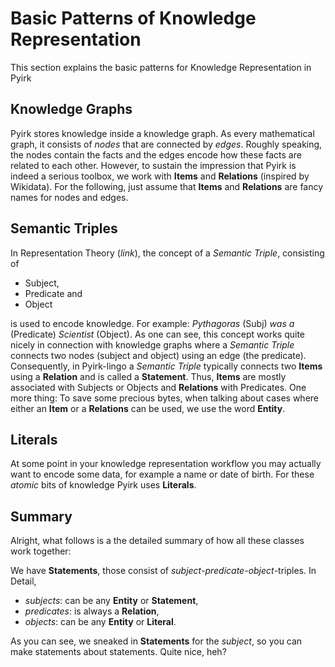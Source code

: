# Basic Patterns of Knowledge Representation

This section explains the basic patterns for Knowledge Representation in Pyirk

## Knowledge Graphs

Pyirk stores knowledge inside a knowledge graph.
As every mathematical graph, it consists of *nodes* that are connected by *edges*.
Roughly speaking, the nodes contain the facts and the edges encode how these
facts are related to each other.
However, to sustain the impression that Pyirk is indeed a serious toolbox, we work with
**Items** and **Relations** (inspired by Wikidata).
For the following, just assume that **Items** and **Relations** are fancy names for
nodes and edges.

## Semantic Triples
In Representation Theory (*link*), the concept of a *Semantic Triple*, consisting of

- Subject,
- Predicate and
- Object

is used to encode knowledge. For example: *Pythagoras* (Subj) *was a* (Predicate)
*Scientist* (Object).
As one can see, this concept works quite nicely in connection with knowledge graphs
where a *Semantic Triple* connects two nodes (subject and object) using an edge
(the predicate).
Consequently, in Pyirk-lingo a *Semantic Triple* typically connects two **Items** using
a **Relation** and is called a **Statement**.
Thus, **Items** are  mostly associated with Subjects or Objects and **Relations** with
Predicates.
One more thing: To save some precious bytes, when talking about cases where either an
**Item** or a **Relations** can be used, we use the word **Entity**.

## Literals

At some point in your knowledge representation workflow you may actually want to encode
some data, for example a name or date of birth.
For these *atomic* bits of knowledge Pyirk uses **Literals**.


## Summary

Alright, what follows is a the detailed summary of how all these classes work together:

We have **Statements**, those consist of *subject-predicate-object*-triples. In Detail,

- *subjects*: can be any **Entity** or **Statement**,
- *predicates*: is always a **Relation**,
- *objects*: can be any **Entity** or **Literal**.

As you can see, we sneaked in **Statements** for the *subject*, so you can make statements
about statements. Quite nice, heh?
